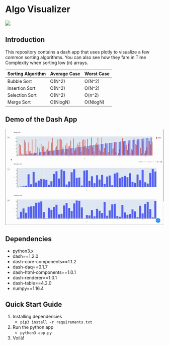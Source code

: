 # Algo Visualizer
![](<https://img.shields.io/badge/python3-passing-brightgreen.svg>)

## Introduction
This repository contains a dash app that uses plotly to visualize a few common sorting algorithms. You can also see how they fare in Time Complexity when sorting low (n) arrays.

| Sorting Algorithm | Average Case           | Worst Case          |
| ----------------- | ---------------------- | ------------------- |
| Bubble Sort       | O(N^2)                 | O(N^2)              |
| Insertion Sort    | O(N^2)                 | O(N^2)              |
| Selection Sort    | O(N^2)                 | O(n^2)              |
| Merge Sort        | O(NlogN)               | O(NlogN)            |

## Demo of the Dash App

![Demo](demo.gif)

## Dependencies
- python3.x
- dash==1.2.0
- dash-core-components==1.1.2
- dash-daq==0.1.7
- dash-html-components==1.0.1
- dash-renderer==1.0.1
- dash-table==4.2.0
- numpy==1.16.4

## Quick Start Guide
1. Installing dependencies
   - `pip3 install -r requirements.txt`
2. Run the python app
   -  `python3 app.py`
3. Voilà!